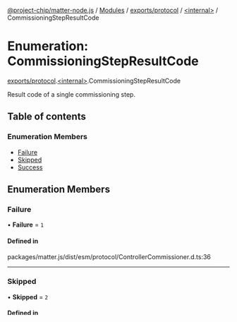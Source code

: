 [@project-chip/matter-node.js](../README.md) / [Modules](../modules.md) / [exports/protocol](../modules/exports_protocol.md) / [\<internal\>](../modules/exports_protocol._internal_.md) / CommissioningStepResultCode

# Enumeration: CommissioningStepResultCode

[exports/protocol](../modules/exports_protocol.md).[\<internal\>](../modules/exports_protocol._internal_.md).CommissioningStepResultCode

Result code of a single commissioning step.

## Table of contents

### Enumeration Members

- [Failure](exports_protocol._internal_.CommissioningStepResultCode.md#failure)
- [Skipped](exports_protocol._internal_.CommissioningStepResultCode.md#skipped)
- [Success](exports_protocol._internal_.CommissioningStepResultCode.md#success)

## Enumeration Members

### Failure

• **Failure** = ``1``

#### Defined in

packages/matter.js/dist/esm/protocol/ControllerCommissioner.d.ts:36

___

### Skipped

• **Skipped** = ``2``

#### Defined in

packages/matter.js/dist/esm/protocol/ControllerCommissioner.d.ts:37

___

### Success

• **Success** = ``0``

#### Defined in

packages/matter.js/dist/esm/protocol/ControllerCommissioner.d.ts:35
